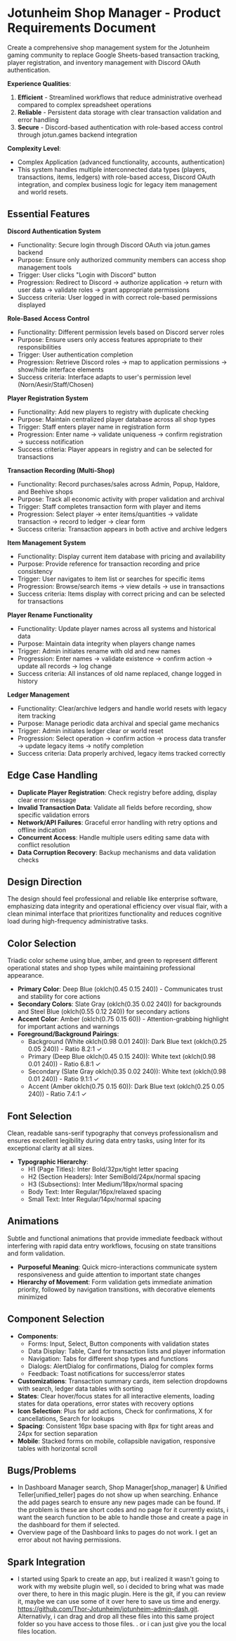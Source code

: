 # Jotunheim Shop Manager - Product Requirements Document

Create a comprehensive shop management system for the Jotunheim gaming community to replace Google Sheets-based transaction tracking, player registration, and inventory management with Discord OAuth authentication.

**Experience Qualities**: 
1. **Efficient** - Streamlined workflows that reduce administrative overhead compared to complex spreadsheet operations
2. **Reliable** - Persistent data storage with clear transaction validation and error handling
3. **Secure** - Discord-based authentication with role-based access control through jotun.games backend integration

**Complexity Level**: 
- Complex Application (advanced functionality, accounts, authentication)
- This system handles multiple interconnected data types (players, transactions, items, ledgers) with role-based access, Discord OAuth integration, and complex business logic for legacy item management and world resets.

## Essential Features

**Discord Authentication System**
- Functionality: Secure login through Discord OAuth via jotun.games backend
- Purpose: Ensure only authorized community members can access shop management tools
- Trigger: User clicks "Login with Discord" button
- Progression: Redirect to Discord → authorize application → return with user data → validate roles → grant appropriate permissions
- Success criteria: User logged in with correct role-based permissions displayed

**Role-Based Access Control**
- Functionality: Different permission levels based on Discord server roles
- Purpose: Ensure users only access features appropriate to their responsibilities
- Trigger: User authentication completion
- Progression: Retrieve Discord roles → map to application permissions → show/hide interface elements
- Success criteria: Interface adapts to user's permission level (Norn/Aesir/Staff/Chosen)

**Player Registration System**
- Functionality: Add new players to registry with duplicate checking
- Purpose: Maintain centralized player database across all shop types
- Trigger: Staff enters player name in registration form
- Progression: Enter name → validate uniqueness → confirm registration → success notification
- Success criteria: Player appears in registry and can be selected for transactions

**Transaction Recording (Multi-Shop)**
- Functionality: Record purchases/sales across Admin, Popup, Haldore, and Beehive shops
- Purpose: Track all economic activity with proper validation and archival
- Trigger: Staff completes transaction form with player and items
- Progression: Select player → enter items/quantities → validate transaction → record to ledger → clear form
- Success criteria: Transaction appears in both active and archive ledgers

**Item Management System**
- Functionality: Display current item database with pricing and availability
- Purpose: Provide reference for transaction recording and price consistency
- Trigger: User navigates to item list or searches for specific items
- Progression: Browse/search items → view details → use in transactions
- Success criteria: Items display with correct pricing and can be selected for transactions

**Player Rename Functionality**
- Functionality: Update player names across all systems and historical data
- Purpose: Maintain data integrity when players change names
- Trigger: Admin initiates rename with old and new names
- Progression: Enter names → validate existence → confirm action → update all records → log change
- Success criteria: All instances of old name replaced, change logged in history

**Ledger Management**
- Functionality: Clear/archive ledgers and handle world resets with legacy item tracking
- Purpose: Manage periodic data archival and special game mechanics
- Trigger: Admin initiates ledger clear or world reset
- Progression: Select operation → confirm action → process data transfer → update legacy items → notify completion
- Success criteria: Data properly archived, legacy items tracked correctly

## Edge Case Handling

- **Duplicate Player Registration**: Check registry before adding, display clear error message
- **Invalid Transaction Data**: Validate all fields before recording, show specific validation errors
- **Network/API Failures**: Graceful error handling with retry options and offline indication
- **Concurrent Access**: Handle multiple users editing same data with conflict resolution
- **Data Corruption Recovery**: Backup mechanisms and data validation checks

## Design Direction

The design should feel professional and reliable like enterprise software, emphasizing data integrity and operational efficiency over visual flair, with a clean minimal interface that prioritizes functionality and reduces cognitive load during high-frequency administrative tasks.

## Color Selection

Triadic color scheme using blue, amber, and green to represent different operational states and shop types while maintaining professional appearance.

- **Primary Color**: Deep Blue (oklch(0.45 0.15 240)) - Communicates trust and stability for core actions
- **Secondary Colors**: Slate Gray (oklch(0.35 0.02 240)) for backgrounds and Steel Blue (oklch(0.55 0.12 240)) for secondary actions
- **Accent Color**: Amber (oklch(0.75 0.15 60)) - Attention-grabbing highlight for important actions and warnings
- **Foreground/Background Pairings**: 
  - Background (White oklch(0.98 0.01 240)): Dark Blue text (oklch(0.25 0.05 240)) - Ratio 8.2:1 ✓
  - Primary (Deep Blue oklch(0.45 0.15 240)): White text (oklch(0.98 0.01 240)) - Ratio 6.8:1 ✓
  - Secondary (Slate Gray oklch(0.35 0.02 240)): White text (oklch(0.98 0.01 240)) - Ratio 9.1:1 ✓
  - Accent (Amber oklch(0.75 0.15 60)): Dark Blue text (oklch(0.25 0.05 240)) - Ratio 7.4:1 ✓

## Font Selection

Clean, readable sans-serif typography that conveys professionalism and ensures excellent legibility during data entry tasks, using Inter for its exceptional clarity at all sizes.

- **Typographic Hierarchy**: 
  - H1 (Page Titles): Inter Bold/32px/tight letter spacing
  - H2 (Section Headers): Inter SemiBold/24px/normal spacing  
  - H3 (Subsections): Inter Medium/18px/normal spacing
  - Body Text: Inter Regular/16px/relaxed spacing
  - Small Text: Inter Regular/14px/normal spacing

## Animations

Subtle and functional animations that provide immediate feedback without interfering with rapid data entry workflows, focusing on state transitions and form validation.

- **Purposeful Meaning**: Quick micro-interactions communicate system responsiveness and guide attention to important state changes
- **Hierarchy of Movement**: Form validation gets immediate animation priority, followed by navigation transitions, with decorative elements minimized

## Component Selection

- **Components**: 
  - Forms: Input, Select, Button components with validation states
  - Data Display: Table, Card for transaction lists and player information
  - Navigation: Tabs for different shop types and functions
  - Dialogs: AlertDialog for confirmations, Dialog for complex forms
  - Feedback: Toast notifications for success/error states
- **Customizations**: Transaction summary cards, item selection dropdowns with search, ledger data tables with sorting
- **States**: Clear hover/focus states for all interactive elements, loading states for data operations, error states with recovery options
- **Icon Selection**: Plus for add actions, Check for confirmations, X for cancellations, Search for lookups
- **Spacing**: Consistent 16px base spacing with 8px for tight areas and 24px for section separation
- **Mobile**: Stacked forms on mobile, collapsible navigation, responsive tables with horizontal scroll

## Bugs/Problems 
- In Dashboard Manager search, Shop Manager[shop_manager] & Unified Teller[unified_teller] pages do not show up when searching. Enhance the add pages search to ensure any new pages made can be found. If the problem is these are short codes and no page for it currently exists, i want the search function to be able to handle those and create a page in the dashboard for them if selected. 
- Overview page of the Dashboard links to pages do not work. I get an error about not having permissions. 

## Spark Integration
- I started using Spark to create an app, but i realized it wasn't going to work with my website plugin well, so i decided to bring what was made over there, to here in this magic plugin. Here is the git, if you can review it, maybe we can use some of it over here to save us time and energy. https://github.com/Thor-Jotunheim/jotunheim-admin-dash.git. Alternativly, i can drag and drop all these files into this same project folder so you have access to those files. . or i can just give you the local files location. 